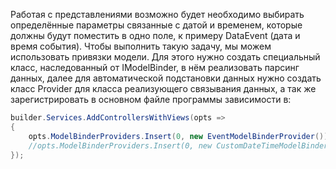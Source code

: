 Работая с представлениями возможно будет необходимо выбирать определённые параметры связанные с датой и временем, которые должны будут поместить в одно поле, к примеру DataEvent (дата и время события). Чтобы выполнить такую задачу, мы можем использовать привязки модели. Для этого нужно создать специальный класс, наследованный от IModelBinder, в нём реализовать парсинг данных, далее для автоматической подстановки данных нужно создать класс Provider для класса реализующего связывания данных, а так же зарегистрировать в основном файле программы зависимости в:

```c#
builder.Services.AddControllersWithViews(opts =>
{
    opts.ModelBinderProviders.Insert(0, new EventModelBinderProvider());
    //opts.ModelBinderProviders.Insert(0, new CustomDateTimeModelBinderProvider());
});
```